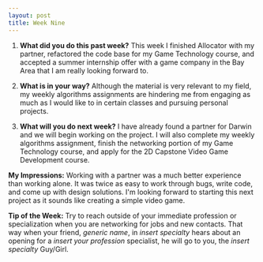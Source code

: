 ```yaml
---
layout: post
title: Week Nine
---
```


1. **What did you do this past week?** 
This week I finished Allocator with my partner, refactored the code base for my Game Technology course, and accepted a summer internship offer with a game company in the Bay Area that I am really looking forward to.

2. **What is in your way?** 
Although the material is very relevant to my field, my weekly algorithms assignments are hindering me from engaging as much as I would like to in certain classes and pursuing personal projects.

3. **What will you do next week?** 
I have already found a partner for Darwin and we will begin working on the project. I will also complete my weekly algorithms assignment, finish the networking portion of my Game Technology course, and apply for the 2D Capstone Video Game Development course.

**My Impressions:**
Working with a partner was a much better experience than working alone. It was twice as easy to work through bugs, write code, and come up with design solutions. I'm looking forward to starting this next project as it sounds like creating a simple video game.

**Tip of the Week:**
Try to reach outside of your immediate profession or specialization when you are networking for jobs and new contacts. That way when your friend, *generic name*, in *insert specialty* hears about an opening for a *insert your profession* specialist, he will go to you, the *insert specialty* Guy/Girl.
